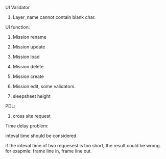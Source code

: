 UI Validator
1. Layer_name cannot contain blank char.

UI function:

1. Mission rename
2. Mission update
3. Mission load
4. Mission delete
5. Mission create
6. Mission edit, some validators.

7. sleepsheet height


PDL:

1. cross site request



Time delay problem:


inteval time should be considered. 

if the inteval time of two requesest is too short, the result could be wrong.
for exapmle: frame line in, frame line out.